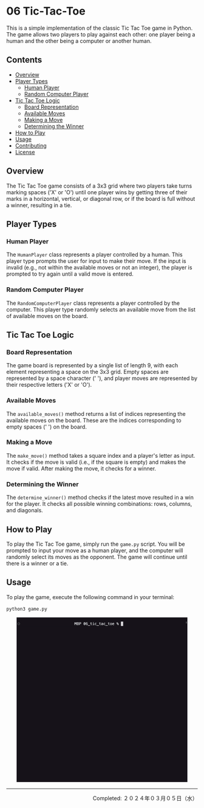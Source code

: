 # 06 Tic-Tac-Toe

This is a simple implementation of the classic Tic Tac Toe game in Python. The game allows two players to play against each other: one player being a human and the other being a computer or another human.

## Contents

- [Overview](#overview)
- [Player Types](#player-types)
  - [Human Player](#human-player)
  - [Random Computer Player](#random-computer-player)
- [Tic Tac Toe Logic](#tic-tac-toe-logic)
  - [Board Representation](#board-representation)
  - [Available Moves](#available-moves)
  - [Making a Move](#making-a-move)
  - [Determining the Winner](#determining-the-winner)
- [How to Play](#how-to-play)
- [Usage](#usage)
- [Contributing](#contributing)
- [License](#license)

## Overview

The Tic Tac Toe game consists of a 3x3 grid where two players take turns marking spaces ('X' or 'O') until one player wins by getting three of their marks in a horizontal, vertical, or diagonal row, or if the board is full without a winner, resulting in a tie.


## Player Types

### Human Player

The `HumanPlayer` class represents a player controlled by a human. This player type prompts the user for input to make their move. If the input is invalid (e.g., not within the available moves or not an integer), the player is prompted to try again until a valid move is entered.

### Random Computer Player

The `RandomComputerPlayer` class represents a player controlled by the computer. This player type randomly selects an available move from the list of available moves on the board.


## Tic Tac Toe Logic

### Board Representation

The game board is represented by a single list of length 9, with each element representing a space on the 3x3 grid. Empty spaces are represented by a space character (' '), and player moves are represented by their respective letters ('X' or 'O').

### Available Moves

The `available_moves()` method returns a list of indices representing the available moves on the board. These are the indices corresponding to empty spaces (' ') on the board.

### Making a Move

The `make_move()` method takes a square index and a player's letter as input. It checks if the move is valid (i.e., if the square is empty) and makes the move if valid. After making the move, it checks for a winner.

### Determining the Winner

The `determine_winner()` method checks if the latest move resulted in a win for the player. It checks all possible winning combinations: rows, columns, and diagonals.


## How to Play

To play the Tic Tac Toe game, simply run the `game.py` script. You will be prompted to input your move as a human player, and the computer will randomly select its moves as the opponent. The game will continue until there is a winner or a tie.

## Usage

To play the game, execute the following command in your terminal:

```bash
python3 game.py
```

<div align="center">
    <img src="./imgs/TicTacToe-Demo.gif" width="450px" height="auto">
  </div>

---
<p align="right">Completed: ２０２４年０３月０５日（水）</p>